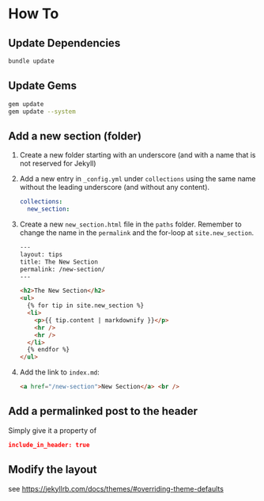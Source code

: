 # How To

## Update Dependencies

```sh
bundle update
```

## Update Gems

```sh
gem update
gem update --system
```

## Add a new section (folder)

1. Create a new folder starting with an underscore (and with a name that is not
   reserved for Jekyll)
2. Add a new entry in `_config.yml` under `collections` using the same name
   without the leading underscore (and without any content).

   ```yaml
   collections:
     new_section:
   ```

3. Create a new `new_section.html` file in the `paths` folder. Remember to
   change the name in the `permalink` and the for-loop at `site.new_section`.

   ```html
   ---
   layout: tips
   title: The New Section
   permalink: /new-section/
   ---

   <h2>The New Section</h2>
   <ul>
     {% for tip in site.new_section %}
     <li>
       <p>{{ tip.content | markdownify }}</p>
       <hr />
       <hr />
     </li>
     {% endfor %}
   </ul>
   ```

4. Add the link to `index.md`:
   ```html
   <a href="/new-section">New Section</a> <br />
   ```

## Add a permalinked post to the header

Simply give it a property of

```json
include_in_header: true
```

## Modify the layout

see https://jekyllrb.com/docs/themes/#overriding-theme-defaults
